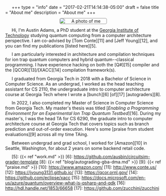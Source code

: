 +++
type = "info"
date = "2017-02-21T14:14:38-05:00"
draft = false
title = "About me"
description = "About me"
+++

<style>
p {
  text-indent: 1.5em;
  margin: 0.75em 0 0 0;
}
img {
  border: 1px solid #888;
  border-radius: 4px;
  max-width: 150px;
  display: block;
  margin: 0 auto;
}
</style>

![A photo of me][i1]

Hi, I'm Austin Adams, a PhD student at the [Georgia Institute of
Technology][1] studying quantum computing from a computer architecture
perspective. I am co-advised by [Tom Conte][11] and [Jeff Young][12], and you
can find my publications [listed here][5].

I am particularly interested in architecture and compilation techniques for ion
trap quantum computers and hybrid quantum--classical programming. I have
experience hacking on both the [Q#][15] compiler and the [QCOR][13]/[XACC][14]
compilation framework(s).

I graduated from Georgia Tech in 2018 with a Bachelor of Science in Computer
Science. As an undergrad, I worked as the head teaching assistant for CS 2110,
the undergraduate intro to computer architecture course at Georgia Tech where I
wrote a [bunch][6] [of][17] [autograders][8].

In 2022, I also completed my Master of Science in Computer Science from Georgia
Tech. My master's thesis was titled [_Enabling a Programming Environment for an
Experimental Ion Trap Quantum Testbed_][16]. During my master's, I was the head
TA for CS 6290, the graduate intro to computer architecture course at Georgia
Tech that covers topics such as branch prediction and out-of-order execution.
Here's some [praise from student evaluations][9] across all my time TAing.

Between undergrad and grad school, I worked for [Amazon][10] in Seattle,
Washington, for about 2 years on some backend retail code.


[1]: http://gatech.edu/
[3]: http://kennesaw.edu/
[4]: https://dep.kennesaw.edu/
[5]: {{< ref "work.md" >}}
[6]: https://github.com/ausbin/circuitsim-grader-template
[8]: {{< ref "blog/autograding-gba-dma.md" >}}
[9]: {{< ref "praise.md" >}}
[10]: https://www.amazon.com/
[11]: http://www.conte.us/
[12]: https://jyoung3131.github.io/
[13]: https://qcor.ornl.gov/
[14]: https://github.com/eclipse/xacc
[15]: https://docs.microsoft.com/en-us/azure/quantum/overview-what-is-qsharp-and-qdk
[16]: http://hdl.handle.net/1853/66658
[17]: https://github.com/zucchini/zucchini

[i1]: /img/about/mugshot.jpg
